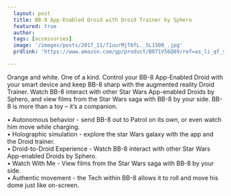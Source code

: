 ```yaml
---
  layout: post
  title: BB-8 App-Enabled Droid with Droid Trainer by Sphero
  featured: true
  author: 
  tags: [accessories]
  image: '/images/posts/2017_11/71uurMjT6fL._SL1500_.jpg'
  prdlink: 'https://www.amazon.com/gp/product/B071V56Q89/ref=as_li_qf_sp_asin_il_tl?ie=UTF8&tag=ehdwhqkr-20&camp=1789&creative=9325&linkCode=as2&creativeASIN=B071V56Q89&linkId=5f79cdc3e1f1bd058caf43b73a2e75ce'

---
```


Orange and white. One of a kind. Control your BB-8 App-Enabled Droid with your smart device and keep BB-8 sharp with the augmented reality Droid Trainer. Watch BB-8 interact with other Star Wars App-enabled Droids by Sphero, and view films from the Star Wars saga with BB-8 by your side. BB-8 is more than a toy – it’s a companion.
<br>

• Autonomous behavior - send BB-8 out to Patrol on its own, or even watch him move while charging.<br>
• Holographic simulation - explore the star Wars galaxy with the app and the Droid trainer.<br>
• Droid-to-Droid Experience - Watch BB-8 interact with other Star Wars App-enabled Droids by Sphero.<br>
• Watch With Me - View films from the Star Wars saga with BB-8 by your side.<br>
• Authentic movement - the Tech within BB-8 allows it to roll and move his dome just like on-screen.<br>
